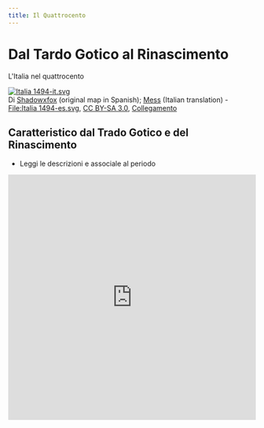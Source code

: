 ```yaml
---
title: Il Quattrocento
---
```


# Dal Tardo Gotico al Rinascimento

L'Italia nel quattrocento
<p><a href="https://commons.wikimedia.org/wiki/File:Italia_1494-it.svg#/media/File:Italia_1494-it.svg"><img src="https://upload.wikimedia.org/wikipedia/commons/thumb/2/26/Italia_1494-it.svg/1200px-Italia_1494-it.svg.png" alt="Italia 1494-it.svg"></a><br>Di <a href="//commons.wikimedia.org/wiki/User:Shadowxfox" class="mw-redirect" title="User:Shadowxfox">Shadowxfox</a> (original map in Spanish); <a href="//commons.wikimedia.org/wiki/User:Mess" title="User:Mess">Mess</a> (Italian translation) - <a href="//commons.wikimedia.org/wiki/File:Italia_1494-es.svg" title="File:Italia 1494-es.svg">File:Italia 1494-es.svg</a>, <a href="https://creativecommons.org/licenses/by-sa/3.0" title="Creative Commons Attribution-Share Alike 3.0">CC BY-SA 3.0</a>, <a href="https://commons.wikimedia.org/w/index.php?curid=25133702">Collegamento</a></p>

## Caratteristico dal Trado Gotico e del Rinascimento

- Leggi le descrizioni e associale al periodo

<iframe src="https://learningapps.org/watch?v=pkjdu632j20" style="border:0px;width:100%;height:500px" webkitallowfullscreen="true" mozallowfullscreen="true"></iframe>
